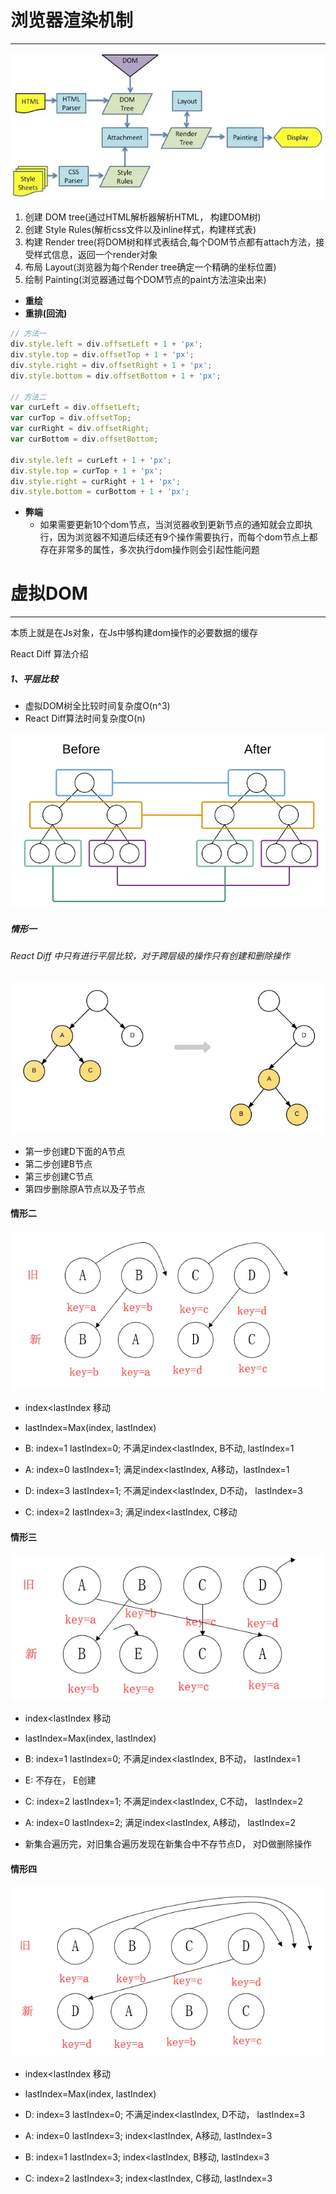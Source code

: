 # 浏览器渲染机制

---

![](./public/dom-tree.webp)

1. 创建 DOM tree(通过HTML解析器解析HTML， 构建DOM树)
2. 创建 Style Rules(解析css文件以及inline样式，构建样式表)
3. 构建 Render tree(将DOM树和样式表结合,每个DOM节点都有attach方法，接受样式信息，返回一个render对象
4. 布局 Layout(浏览器为每个Render tree确定一个精确的坐标位置)
5. 绘制 Painting(浏览器通过每个DOM节点的paint方法渲染出来)


- **重绘**
- **重排(回流)**

```typescript
// 方法一
div.style.left = div.offsetLeft + 1 + 'px';
div.style.top = div.offsetTop + 1 + 'px';
div.style.right = div.offsetRight + 1 + 'px';
div.style.bottom = div.offsetBottom + 1 + 'px';

// 方法二
var curLeft = div.offsetLeft;
var curTop = div.offsetTop;
var curRight = div.offsetRight;
var curBottom = div.offsetBottom;

div.style.left = curLeft + 1 + 'px';
div.style.top = curTop + 1 + 'px';
div.style.right = curRight + 1 + 'px';
div.style.bottom = curBottom + 1 + 'px';
```

- **弊端**
  - 如果需要更新10个dom节点，当浏览器收到更新节点的通知就会立即执行，因为浏览器不知道后续还有9个操作需要执行，而每个dom节点上都存在非常多的属性，多次执行dom操作则会引起性能问题

# 虚拟DOM

---

本质上就是在Js对象，在Js中够构建dom操作的必要数据的缓存


React Diff 算法介绍

##### 1、平层比较

- 虚拟DOM树全比较时间复杂度O(n^3)
- React Diff算法时间复杂度O(n)

![](./public/vritual-dom-1.webp)

##### 情形一

###### React Diff 中只有进行平层比较，对于跨层级的操作只有创建和删除操作

![](./public/vritual-dom-2.webp)

- 第一步创建D下面的A节点
- 第二步创建B节点
- 第三步创建C节点
- 第四步删除原A节点以及子节点

#### 情形二

![](./public/vritual-dom-3.webp)

- index<lastIndex 移动
- lastIndex=Max(index, lastIndex)


- B: index=1  lastIndex=0; 不满足index<lastIndex, B不动, lastIndex=1
- A: index=0  lastIndex=1; 满足index<lastIndex, A移动，lastIndex=1
- D: index=3  lastIndex=1; 不满足index<lastIndex, D不动， lastIndex=3
- C: index=2  lastIndex=3; 满足index<lastIndex, C移动

#### 情形三

![](./public/vritual-dom-4.webp)

- index<lastIndex 移动
- lastIndex=Max(index, lastIndex)


- B: index=1 lastIndex=0; 不满足index<lastIndex, B不动， lastIndex=1
- E: 不存在， E创建
- C: index=2 lastIndex=1; 不满足index<lastIndex, C不动， lastIndex=2
- A: index=0 lastIndex=2; 满足index<lastIndex, A移动， lastIndex=2
- 新集合遍历完，对旧集合遍历发现在新集合中不存节点D， 对D做删除操作

#### 情形四

![](./public/vritual-dom-5.webp)

- index<lastIndex 移动
- lastIndex=Max(index, lastIndex)

- D: index=3 lastIndex=0; 不满足index<lastIndex, D不动， lastIndex=3
- A: index=0 lastIndex=3; index<lastIndex, A移动, lastIndex=3
- B: index=1 lastIndex=3; index<lastIndex, B移动, lastIndex=3
- C: index=2 lastIndex=3; index<lastIndex, C移动, lastIndex=3
